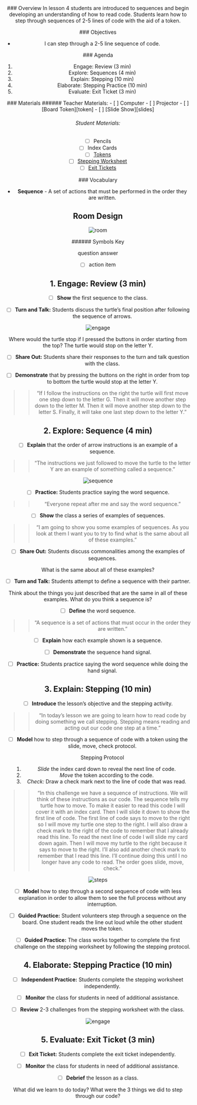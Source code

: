 <header class='header' title='Turtle Steps' subtitle='Lesson 04'/>

<notable>
<iconp src='/icons/activity.png'>### Overview</iconp>
In lesson 4 students are introduced to sequences and begin developing an understanding of how to read code. Students learn how to step through sequences of 2-5 lines of code with the aid of a token.

<iconp src='/icons/objectives.png'>### Objectives</iconp>
- I can step through a 2-5 line sequence of code.

<iconp src='/icons/agenda.png'>### Agenda</iconp>

1. Engage: Review (3 min)
1. Explore: Sequences (4 min)
1. Explain: Stepping (10 min)
1. Elaborate: Stepping Practice (10 min)
1. Evaluate: Exit Ticket (3 min)

<note>
<iconp src='/icons/materials.png'>### Materials</iconp>
###### Teacher Materials:
- [ ] Computer
- [ ] Projector
- [ ] [Board Token][token]
- [ ] [Slide Show][slides]

###### Student Materials:
- [ ] Pencils
- [ ] Index Cards
- [ ] [Tokens][token]
- [ ] [Stepping Worksheet][ind-practice]
- [ ] [Exit Tickets][exit-ticket]

<iconp src='/icons/vocab.png'>### Vocabulary</iconp>
- **Sequence** - A set of actions that must be performed in the order they are written.

</note>

<pagebreak/>

## Room Design

![room](/images/layout-rows.png)

<note borderLeft='2px solid green' mt='2em'>
###### Symbols Key

<iconp ml='1.65em' type='question'>question</iconp>
<iconp ml='1.65em' type='answer'>answer</iconp>
- [ ] action item
</note>

<pagebreak/>

## 1. Engage: Review (3 min)
- [ ] **Show** the first sequence to the class.

- [ ] **Turn and Talk:** Students discuss the turtle’s final position after following the sequence of arrows.

<note>![engage](./images/engage-sequence.png)</note>

<iconp type='question'>Where would the turtle stop if I pressed the buttons in order starting from the top?</iconp>
<iconp type='answer'>The turtle would stop on the letter Y.</iconp>

- [ ] **Share Out:** Students share their responses to the turn and talk question with the class.

- [ ] **Demonstrate** that by pressing the buttons on the right in order from top to bottom the turtle would stop at the letter Y.
>> “If I follow the instructions on the right the turtle will first move one step down to the letter G. Then it will move another step down to the letter M. Then it will move another step down to the letter S. Finally, it will take one last step down to the letter Y.”

## 2. Explore: Sequence (4 min)

- [ ] **Explain** that the order of arrow instructions is an example of a sequence.
>> “The instructions we just followed to move the turtle to the letter Y are an example of something called a sequence.”

<note>![sequence](./images/sequence.png)</note>

- [ ] **Practice:** Students practice saying the word sequence.
>> “Everyone repeat after me and say the word sequence.”

- [ ] **Show** the class a series of examples of sequences.
>> “I am going to show you some examples of sequences. As you look at them I want you to try to find what is the same about all of these examples.”

- [ ] **Share Out:** Students discuss commonalities among the examples of sequences.

<iconp type='question'>What is the same about all of these examples?</iconp>

- [ ] **Turn and Talk:** Students attempt to define a sequence with their partner.

<iconp type='question'>Think about the things you just described that are the same in all of these examples. What do you think a sequence is?</iconp>

- [ ] **Define** the word sequence.
>> “A sequence is a set of actions that must occur in the order they are written.”

- [ ] **Explain** how each example shown is a sequence.

- [ ] **Demonstrate** the sequence hand signal.

- [ ] **Practice:** Students practice saying the word sequence while doing the hand signal.

## 3. Explain: Stepping (10 min)

- [ ] **Introduce** the lesson’s objective and the stepping activity.
>> “In today’s lesson we are going to learn how to read code by doing something we call stepping. Stepping means reading and acting out our code one step at a time.”

- [ ] **Model** how to step through a sequence of code with a token using the slide, move, check protocol.

  Stepping Protocol

  1. *Slide* the index card down to reveal the next line of code.
  1. *Move* the token according to the code.
  1. *Check:* Draw a check mark next to the line of code that was read.
>> “In this challenge we have a sequence of instructions. We will think of these instructions as our code. The sequence tells my turtle how to move. To make it easier to read this code I will cover it with an index card. Then I will slide it down to show the first line of code. The first line of code says to move to the right so I will move my turtle one step to the right. I will also draw a check mark to the right of the code to remember that I already read this line. To read the next line of code I will slide my card down again. Then I will move my turtle to the right because it says to move to the right. I’ll also add another check mark to remember that I read this line. I’ll continue doing this until I no longer have any code to read. The order goes slide, move, check.”

![steps](./images/stepping.png)

- [ ] **Model** how to step through a second sequence of code with less explanation in order to allow them to see the full process without any interruption.

- [ ] **Guided Practice:** Student volunteers step through a sequence on the board. One student reads the line out loud while the other student moves the token.

- [ ] **Guided Practice:** The class works together to complete the first challenge on the stepping worksheet by following the stepping protocol.

## 4. Elaborate: Stepping Practice (10 min)

- [ ] **Independent Practice:** Students complete the stepping worksheet independently.

- [ ] **Monitor** the class for students in need of additional assistance.

- [ ] **Review** 2-3 challenges from the stepping worksheet with the class.

![engage](./images/stepping-worksheet.png)

## 5. Evaluate: Exit Ticket (3 min)

- [ ] **Exit Ticket:** Students complete the exit ticket independently.

- [ ] **Monitor** the class for students in need of additional assistance.

- [ ] **Debrief** the lesson as a class.

<iconp type='question'>What did we learn to do today?</iconp>
<iconp type='question'>What were the 3 things we did to step through our code?</iconp>

</notable>

[slides]: https://drive.google.com/open?id=1bK9-uPRxR7YiNm53pGFELiFsjBXf4OoWYIXw8oo5WE0
[token]: https://drive.google.com/open?id=0B48_2vIyABioVjJucTBqNE1ELUE
[ind-practice]: https://drive.google.com/open?id=0B48_2vIyABioTzRaWVN5ZVZ1X28
[exit-ticket]: https://drive.google.com/open?id=0B48_2vIyABioUHdDdWNmYWJzbnc
